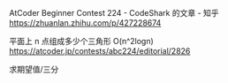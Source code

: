 AtCoder Beginner Contest 224 - CodeShark 的文章 - 知乎
https://zhuanlan.zhihu.com/p/427228674

平面上 n 点组成多少个三角形 O(n^2logn)
https://atcoder.jp/contests/abc224/editorial/2826

求期望值/三分
